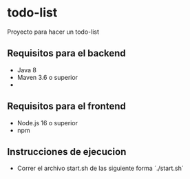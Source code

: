 # todo-list
Proyecto para hacer un todo-list


## Requisitos para el backend
- Java 8 
- Maven 3.6 o superior
-

## Requisitos para el frontend
- Node.js 16 o superior 
- npm


## Instrucciones de ejecucion 
- Correr el archivo start.sh de las siguiente forma ´./start.sh´ 

